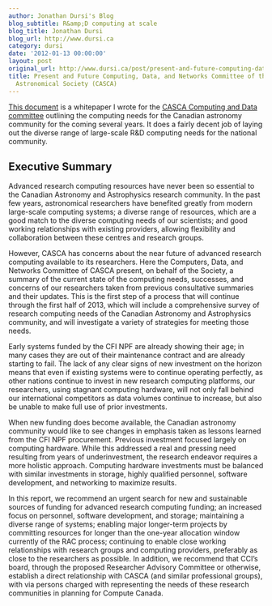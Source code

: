 ```yaml
---
author: Jonathan Dursi's Blog
blog_subtitle: R&amp;D computing at scale
blog_title: Jonathan Dursi
blog_url: http://www.dursi.ca
category: dursi
date: '2012-01-13 00:00:00'
layout: post
original_url: http://www.dursi.ca/post/present-and-future-computing-data-and-networks-committee-of-the-canadian-astronomical-society-casca.html
title: Present and Future Computing, Data, and Networks Committee of the Canadian
  Astronomical Society (CASCA)
---
```


<p><a href="https://www.dursi.ca/assets/pdfs/CCI_WhitePaper_2012.pdf">This document</a> is a whitepaper I wrote for the <a href="http://casca.ca/?page_id=273">CASCA Computing and Data committee</a> outlining the computing needs for the Canadian astronomy community for the coming several years.  It does a fairly decent job of laying out the diverse range of large-scale R&amp;D computing needs for the national community.</p>

<h2 id="executive-summary">Executive Summary</h2>

<p>Advanced research computing resources have never been so essential to the Canadian Astronomy and Astrophysics research community. In the past few years, astronomical researchers have benefited greatly from modern large-scale computing systems; a diverse range of resources, which are a good match to the diverse computing needs of our scientists; and good working relationships with existing providers, allowing flexibility and collaboration between these centres and research groups.</p>

<p>However, CASCA has concerns about the near future of advanced research computing available to its researchers. Here the Computers, Data, and Networks Committee of CASCA present, on behalf of the Society, a summary of the current state of the computing needs, successes, and concerns of our researchers taken from previous consultative summaries and their updates. This is the first step of a process that will continue through the first half of 2013, which will include a comprehensive survey of research computing needs of the Canadian Astronomy and Astrophysics community, and will investigate a variety of strategies for meeting those needs.</p>

<p>Early systems funded by the CFI NPF are already showing their age; in many cases they are out of their maintenance contract and are already starting to fail. The lack of any clear signs of new investment on the horizon means that even if existing systems were to continue operating perfectly, as other nations continue to invest in new research computing platforms, our researchers, using stagnant computing hardware, will not only fall behind our international competitors as data volumes continue to increase, but also be unable to make full use of prior investments.</p>

<p>When new funding does become available, the Canadian astronomy community would like to see changes in emphasis taken as lessons learned from the CFI NPF procurement. Previous investment focused largely on computing hardware. While this addressed a real and pressing need resulting from years of underinvestment, the research endeavor requires a more holistic approach. Computing hardware investments must be balanced with similar investments in storage, highly qualified personnel, software development, and networking to maximize results.</p>

<p>In this report, we recommend an urgent search for new and sustainable sources of funding for advanced research computing funding; an increased focus on personnel, software development, and storage; maintaining a diverse range of systems; enabling major longer-term projects by committing resources for longer than the one-year allocation window currently of the RAC process; continuing to enable close working relationships with research groups and computing providers, preferably as close to the researchers as possible. In addition, we recommend that CCI’s board, through the proposed Researcher Advisory Committee or otherwise, establish a direct relationship with CASCA (and similar professional groups), with via persons charged with representing the needs of these research communities in planning for  Compute Canada.</p>